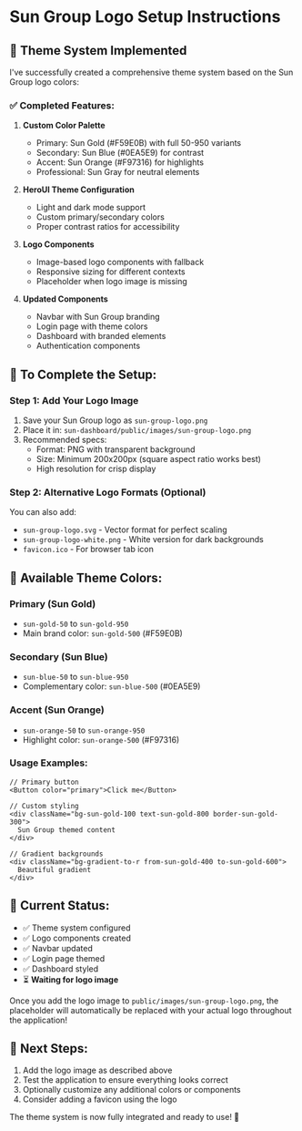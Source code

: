 # Sun Group Logo Setup Instructions

## 🎨 Theme System Implemented

I've successfully created a comprehensive theme system based on the Sun Group logo colors:

### ✅ **Completed Features:**

1. **Custom Color Palette**
   - Primary: Sun Gold (#F59E0B) with full 50-950 variants
   - Secondary: Sun Blue (#0EA5E9) for contrast
   - Accent: Sun Orange (#F97316) for highlights
   - Professional: Sun Gray for neutral elements

2. **HeroUI Theme Configuration**
   - Light and dark mode support
   - Custom primary/secondary colors
   - Proper contrast ratios for accessibility

3. **Logo Components**
   - Image-based logo components with fallback
   - Responsive sizing for different contexts
   - Placeholder when logo image is missing

4. **Updated Components**
   - Navbar with Sun Group branding
   - Login page with theme colors
   - Dashboard with branded elements
   - Authentication components

## 📁 **To Complete the Setup:**

### Step 1: Add Your Logo Image
1. Save your Sun Group logo as `sun-group-logo.png`
2. Place it in: `sun-dashboard/public/images/sun-group-logo.png`
3. Recommended specs:
   - Format: PNG with transparent background
   - Size: Minimum 200x200px (square aspect ratio works best)
   - High resolution for crisp display

### Step 2: Alternative Logo Formats (Optional)
You can also add:
- `sun-group-logo.svg` - Vector format for perfect scaling
- `sun-group-logo-white.png` - White version for dark backgrounds
- `favicon.ico` - For browser tab icon

## 🎨 **Available Theme Colors:**

### Primary (Sun Gold)
- `sun-gold-50` to `sun-gold-950`
- Main brand color: `sun-gold-500` (#F59E0B)

### Secondary (Sun Blue)
- `sun-blue-50` to `sun-blue-950`
- Complementary color: `sun-blue-500` (#0EA5E9)

### Accent (Sun Orange)
- `sun-orange-50` to `sun-orange-950`
- Highlight color: `sun-orange-500` (#F97316)

### Usage Examples:
```tsx
// Primary button
<Button color="primary">Click me</Button>

// Custom styling
<div className="bg-sun-gold-100 text-sun-gold-800 border-sun-gold-300">
  Sun Group themed content
</div>

// Gradient backgrounds
<div className="bg-gradient-to-r from-sun-gold-400 to-sun-gold-600">
  Beautiful gradient
</div>
```

## 🚀 **Current Status:**

- ✅ Theme system configured
- ✅ Logo components created
- ✅ Navbar updated
- ✅ Login page themed
- ✅ Dashboard styled
- ⏳ **Waiting for logo image**

Once you add the logo image to `public/images/sun-group-logo.png`, the placeholder will automatically be replaced with your actual logo throughout the application!

## 🎯 **Next Steps:**

1. Add the logo image as described above
2. Test the application to ensure everything looks correct
3. Optionally customize any additional colors or components
4. Consider adding a favicon using the logo

The theme system is now fully integrated and ready to use! 🎉
